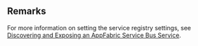 ## Remarks  
 For more information on setting the service registry settings, see [Discovering and Exposing an AppFabric Service Bus Service](assetId:///10410312-3deb-4723-a869-f9301d5480c3).